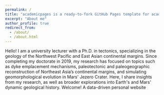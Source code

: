 ```yaml
---
permalink: /
title: "academicpages is a ready-to-fork GitHub Pages template for academic personal websites"
excerpt: "About me"
author_profile: true
redirect_from: 
  - /about/
  - /about.html
---
```


Hello! I am a university lecturer with a Ph.D. in tectonics, specializing in the geology of the Northwest Pacific and East Asian continental margins. Since completing my doctorate in 2019, my research has focused on topics such as dyke emplacement mechanisms, paleotectonic and paleogeographic reconstruction of Northeast Asia’s continental margins, and simulating geomorphological evolution in Mars' Jezero Crater. Here, I share insights from my research, as well as broader explorations into Earth's and Mars' dynamic geological history. Welcome!
A data-driven personal website